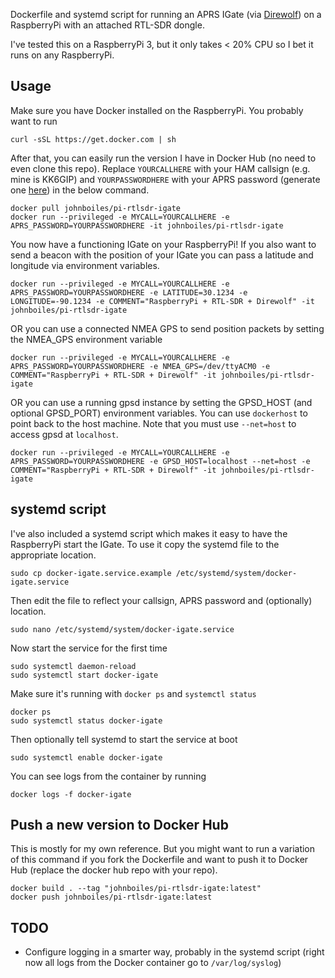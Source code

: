 Dockerfile and systemd script for running an APRS IGate (via [Direwolf](https://github.com/wb2osz/direwolf)) on a RaspberryPi with an attached RTL-SDR dongle.

I've tested this on a RaspberryPi 3, but it only takes < 20% CPU so I bet it runs on any RaspberryPi.

## Usage

Make sure you have Docker installed on the RaspberryPi. You probably want to run

    curl -sSL https://get.docker.com | sh

After that, you can easily run the version I have in Docker Hub (no need to even clone this repo). Replace `YOURCALLHERE` with your HAM callsign (e.g. mine is KK6GIP) and `YOURPASSWORDHERE` with your APRS password (generate one [here](http://apps.magicbug.co.uk/passcode/)) in the below command.

    docker pull johnboiles/pi-rtlsdr-igate
    docker run --privileged -e MYCALL=YOURCALLHERE -e APRS_PASSWORD=YOURPASSWORDHERE -it johnboiles/pi-rtlsdr-igate

You now have a functioning IGate on your RaspberryPi! If you also want to send a beacon with the position of your IGate you can pass a latitude and longitude via environment variables.

    docker run --privileged -e MYCALL=YOURCALLHERE -e APRS_PASSWORD=YOURPASSWORDHERE -e LATITUDE=30.1234 -e LONGITUDE=-90.1234 -e COMMENT="RaspberryPi + RTL-SDR + Direwolf" -it johnboiles/pi-rtlsdr-igate

OR you can use a connected NMEA GPS to send position packets by setting the NMEA_GPS environment variable

    docker run --privileged -e MYCALL=YOURCALLHERE -e APRS_PASSWORD=YOURPASSWORDHERE -e NMEA_GPS=/dev/ttyACM0 -e COMMENT="RaspberryPi + RTL-SDR + Direwolf" -it johnboiles/pi-rtlsdr-igate

OR you can use a running gpsd instance by setting the GPSD_HOST (and optional GPSD_PORT) environment variables. You can use `dockerhost` to point back to the host machine. Note that you must use `--net=host` to access gpsd at `localhost`.

    docker run --privileged -e MYCALL=YOURCALLHERE -e APRS_PASSWORD=YOURPASSWORDHERE -e GPSD_HOST=localhost --net=host -e COMMENT="RaspberryPi + RTL-SDR + Direwolf" -it johnboiles/pi-rtlsdr-igate

## systemd script

I've also included a systemd script which makes it easy to have the RaspberryPi start the IGate. To use it copy the systemd file to the appropriate location.

    sudo cp docker-igate.service.example /etc/systemd/system/docker-igate.service

Then edit the file to reflect your callsign, APRS password and (optionally) location.

    sudo nano /etc/systemd/system/docker-igate.service

Now start the service for the first time

    sudo systemctl daemon-reload
    sudo systemctl start docker-igate

Make sure it's running with `docker ps` and `systemctl status`

    docker ps
    sudo systemctl status docker-igate

Then optionally tell systemd to start the service at boot

    sudo systemctl enable docker-igate

You can see logs from the container by running

    docker logs -f docker-igate

## Push a new version to Docker Hub

This is mostly for my own reference. But you might want to run a variation of this command if you fork the Dockerfile and want to push it to Docker Hub (replace the docker hub repo with your repo).

    docker build . --tag "johnboiles/pi-rtlsdr-igate:latest"
    docker push johnboiles/pi-rtlsdr-igate:latest

## TODO

* Configure logging in a smarter way, probably in the systemd script (right now all logs from the Docker container go to `/var/log/syslog`)
